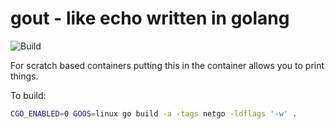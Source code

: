# gout - like echo written in golang
![Build](https://travis-ci.org/kklipsch/gout.svg?branch=master)

For scratch based containers putting this in the container allows you to print things.

To build:
```bash
CGO_ENABLED=0 GOOS=linux go build -a -tags netgo -ldflags '-w' .
```
